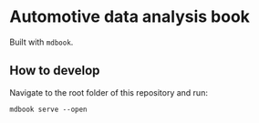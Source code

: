 # Automotive data analysis book

Built with `mdbook`.

## How to develop

Navigate to the root folder of this repository and run:

```
mdbook serve --open
```